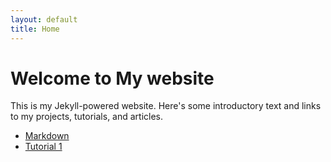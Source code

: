 ```yaml
---
layout: default
title: Home
---
```


# Welcome to My website

This is my Jekyll-powered website. Here's some introductory text and links to my projects, tutorials, and articles.

- [Markdown](docs/markdown_learning/basics_of_markdown.md)
- [Tutorial 1](tutorials/tutorial1.md)
